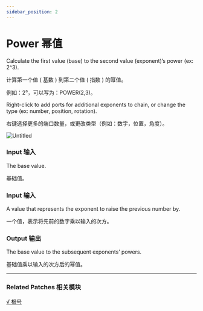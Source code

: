 ```yaml
---
sidebar_position: 2
---
```


# Power 幂值

Calculate the first value (base) to the second value (exponent)’s power (ex: 2^3).

计算第一个值 ( 基数 ) 到第二个值 ( 指数 ) 的幂值。

例如：2³，可以写为：POWER(2,3)。

Right-click to add ports for additional exponents to chain, or change the type (ex: number, position, rotation).

右键选择更多的端口数量，或更改类型（例如：数字，位置，角度）。

![Untitled](https://s3.us-west-2.amazonaws.com/secure.notion-static.com/67ef1fb1-6fb7-4dc2-ab76-c70bda808745/Untitled.png?X-Amz-Algorithm=AWS4-HMAC-SHA256&X-Amz-Content-Sha256=UNSIGNED-PAYLOAD&X-Amz-Credential=AKIAT73L2G45EIPT3X45%2F20220602%2Fus-west-2%2Fs3%2Faws4_request&X-Amz-Date=20220602T175149Z&X-Amz-Expires=86400&X-Amz-Signature=faf78552b7cd2a992fc5e03f12f984c4aa63e56084154b59dc725b6c1bb51e71&X-Amz-SignedHeaders=host&response-content-disposition=filename%20%3D%22Untitled.png%22&x-id=GetObject)

### Input 输入

The base value.

基础值。

### Input 输入

A value that represents the exponent to raise the previous number by.

一个值，表示将先前的数字乘以输入的次方。

### Output 输出

The base value to the subsequent exponents’ powers.

基础值乘以输入的次方后的幂值。

------

### Related Patches 相关模块

[√ 根号](./Square%20Root.md)